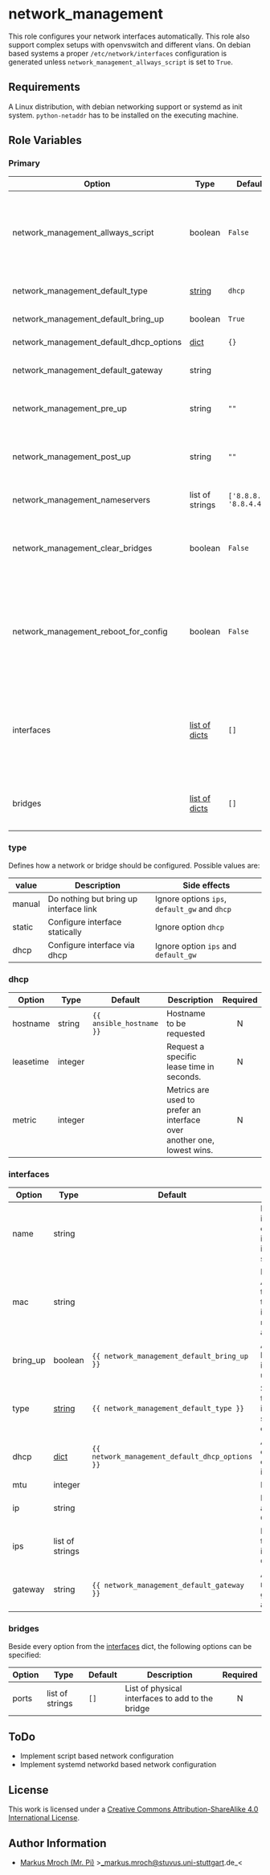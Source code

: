 # network_management

This role configures your network interfaces automatically. This role also support complex setups with openvswitch and different vlans. On debian based systems a proper `/etc/network/interfaces` configuration is generated unless `network_management_allways_script` is set to `True`.


## Requirements

A Linux distribution, with debian networking support or systemd as init system.
`python-netaddr` has to be installed on the executing machine.

## Role Variables

### Primary
| Option                                  | Type                         | Default                  | Description                                                                                                                                        | Required |
|-----------------------------------------|------------------------------|--------------------------|----------------------------------------------------------------------------------------------------------------------------------------------------|:--------:|
| network_management_allways_script       | boolean                      | `False`                  | Generate a systemd service and network management script always (overwrites networking.service if exist)                                           |     N    |
| network_management_default_type         | [string](#type)              | `dhcp`                   | Default type to setup a interface or bridge                                                                                                        |     N    |
| network_management_default_bring_up     | boolean                      | `True`                   | Bring interface up on start                                                                                                                        |     N    |
| network_management_default_dhcp_options | [dict](#dhcp)                | `{}`                     | Additional options for dhcp interfaces                                                                                                             |     N    |
| network_management_default_gateway      | string                       |                          | Add a default route via this gateway address                                                                                                       |     N    |
| network_management_pre_up               | string                       | `""`                     | Commands to execute before any other action is performed                                                                                           |     N    |
| network_management_post_up              | string                       | `""`                     | Commands to execute after all other network operations are performed                                                                               |     N    |
| network_management_nameservers          | list of strings              | `['8.8.8.8', '8.8.4.4']` | List of all nameservers to use                                                                                                                     |     N    |
| network_management_clear_bridges        | boolean                      | `False`                  | Remove all ovs bridges before recreate them, useful for renaming of bridges                                                                        |     N    |
| network_management_reboot_for_config    | boolean                      | `False`                  | Reboot target server to setup new network config, useful for major network configuration, which may require manual interactions otherwise          |     N    |
| interfaces                              | [list of dicts](#interfaces) | `[]`                     | List of all interfaces to setup, keep in mind it can cause various errors if you configure a interface here and later use it as a port on a bridge |     N    |
| bridges                                 | [list of dicts](#bridges)    | `[]`                     | List of network bridges to setup (all bridges are managed by openvswitch)                                                                          |     N    |

### type
Defines how a network or bridge should be configured. Possible values are:

| value  | Description                            | Side effects                                  |
|--------|----------------------------------------|-----------------------------------------------|
| manual | Do nothing but bring up interface link | Ignore options `ips`, `default_gw` and `dhcp` |
| static | Configure interface statically         | Ignore option `dhcp`                          |
| dhcp   | Configure interface via dhcp           | Ignore option `ips` and `default_gw`          |


### dhcp
| Option    | Type    | Default                  | Description                                                            | Required |
|-----------|---------|--------------------------|------------------------------------------------------------------------|:--------:|
| hostname  | string  | `{{ ansible_hostname }}` | Hostname to be requested                                               |     N    |
| leasetime | integer |                          | Request a specific lease time in seconds.                              |     N    |
| metric    | integer |                          | Metrics are used to prefer an interface over another one, lowest wins. |     N    |


### interfaces
| Option   | Type            | Default                                         | Description                                                                    |             Required            |
|----------|-----------------|-------------------------------------------------|--------------------------------------------------------------------------------|:-------------------------------:|
| name     | string          |                                                 | Name of the interface to configure, ignored if `mac` is not specified          |  only if `mac` is not specified |
| mac      | string          |                                                 | MAC-Address of the interface to configure, if specified `name` is autodetected | only if `name` is not specified |
| bring_up | boolean         | `{{ network_management_default_bring_up }}`     | Automatically bring interface link up                                          |                N                |
| type     | [string](#type) | `{{ network_management_default_type }}`         | Specify how the network interface should be configured                         |                N                |
| dhcp     | [dict](#dhcp)   | `{{ network_management_default_dhcp_options }}` | Additional options for dhcp interfaces                                         |                N                |
| mtu      | integer         |                                                 | MTU size                                                                       |                N                |
| ip       | string          |                                                 | IP address to assign as CIDR                                                   |                N                |
| ips      | list of strings |                                                 | IP addresses to assign to interface as CIDR                                    |    only if `type` is `static`   |
| gateway  | string          | `{{ network_management_default_gateway }}`      | Add a default route via this gateway address                                   |                N                |


### bridges
Beside every option from the [interfaces](#interfaces) dict, the following options can be specified:

| Option | Type            | Default | Description                                      | Required |
|--------|-----------------|---------|--------------------------------------------------|:--------:|
| ports  | list of strings | `[]`    | List of physical interfaces to add to the bridge |     N    |


## ToDo
* Implement script based network configuration
* Implement systemd networkd based network configuration

## License

This work is licensed under a [Creative Commons Attribution-ShareAlike 4.0 International License](http://creativecommons.org/licenses/by-sa/4.0/).


## Author Information

 * [Markus Mroch (Mr. Pi)](https://github.com/Mr-Pi) &gt;_markus.mroch@stuvus.uni-stuttgart.de_&lt;
